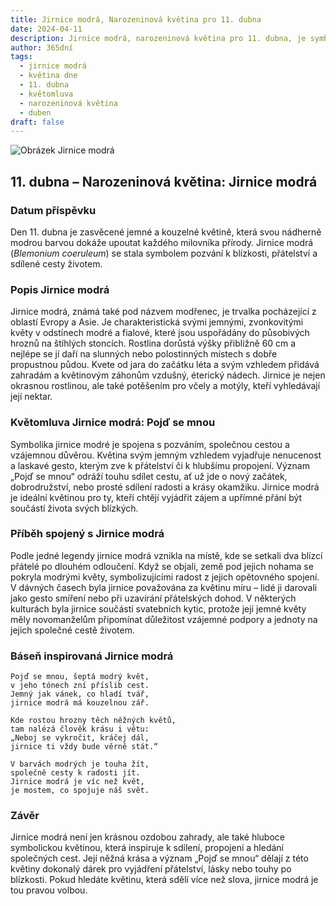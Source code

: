 ```yaml
---
title: Jirnice modrá, Narozeninová květina pro 11. dubna
date: 2024-04-11
description: Jirnice modrá, narozeninová květina pro 11. dubna, je symbolem Pojď se mnou. Objevte její jedinečný význam, fascinující příběhy a poezii, která oslavuje její krásu.
author: 365dní
tags:
  - jirnice modrá
  - květina dne
  - 11. dubna
  - květomluva
  - narozeninová květina
  - duben
draft: false
---
```


![Obrázek Jirnice modrá](https://cdn.pixabay.com/photo/2022/08/25/17/02/jacobs-ladder-7410808_640.jpg#center)


## 11. dubna – Narozeninová květina: Jirnice modrá

### Datum příspěvku

Den 11. dubna je zasvěcené jemné a kouzelné květině, která svou nádherně modrou barvou dokáže upoutat každého milovníka přírody. Jirnice modrá (_Blemonium coeruleum_) se stala symbolem pozvání k blízkosti, přátelství a sdílené cesty životem.

### Popis Jirnice modrá

Jirnice modrá, známá také pod názvem modřenec, je trvalka pocházející z oblastí Evropy a Asie. Je charakteristická svými jemnými, zvonkovitými květy v odstínech modré a fialové, které jsou uspořádány do působivých hroznů na štíhlých stoncích. Rostlina dorůstá výšky přibližně 60 cm a nejlépe se jí daří na slunných nebo polostinných místech s dobře propustnou půdou. Kvete od jara do začátku léta a svým vzhledem přidává zahradám a květinovým záhonům vzdušný, éterický nádech. Jirnice je nejen okrasnou rostlinou, ale také potěšením pro včely a motýly, kteří vyhledávají její nektar.

### Květomluva Jirnice modrá: Pojď se mnou

Symbolika jirnice modré je spojena s pozváním, společnou cestou a vzájemnou důvěrou. Květina svým jemným vzhledem vyjadřuje nenucenost a laskavé gesto, kterým zve k přátelství či k hlubšímu propojení. Význam „Pojď se mnou“ odráží touhu sdílet cestu, ať už jde o nový začátek, dobrodružství, nebo prosté sdílení radosti a krásy okamžiku. Jirnice modrá je ideální květinou pro ty, kteří chtějí vyjádřit zájem a upřímné přání být součástí života svých blízkých.

### Příběh spojený s Jirnice modrá

Podle jedné legendy jirnice modrá vznikla na místě, kde se setkali dva blízcí přátelé po dlouhém odloučení. Když se objali, země pod jejich nohama se pokryla modrými květy, symbolizujícími radost z jejich opětovného spojení. V dávných časech byla jirnice považována za květinu míru – lidé ji darovali jako gesto smíření nebo při uzavírání přátelských dohod. V některých kulturách byla jirnice součástí svatebních kytic, protože její jemné květy měly novomanželům připomínat důležitost vzájemné podpory a jednoty na jejich společné cestě životem.

### Báseň inspirovaná Jirnice modrá

```
Pojď se mnou, šeptá modrý květ,  
v jeho tónech zní příslib cest.  
Jemný jak vánek, co hladí tvář,  
jirnice modrá má kouzelnou zář.  

Kde rostou hrozny těch něžných květů,  
tam nalézá člověk krásu i větu:  
„Neboj se vykročit, kráčej dál,  
jirnice ti vždy bude věrně stát.“  

V barvách modrých je touha žít,  
společně cesty k radosti jít.  
Jirnice modrá je víc než květ,  
je mostem, co spojuje náš svět.  
```

### Závěr

Jirnice modrá není jen krásnou ozdobou zahrady, ale také hluboce symbolickou květinou, která inspiruje k sdílení, propojení a hledání společných cest. Její něžná krása a význam „Pojď se mnou“ dělají z této květiny dokonalý dárek pro vyjádření přátelství, lásky nebo touhy po blízkosti. Pokud hledáte květinu, která sdělí více než slova, jirnice modrá je tou pravou volbou.